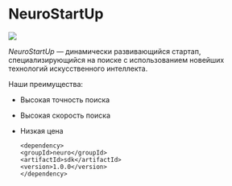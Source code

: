 # NeuroStartUp

![](logo.png)

*NeuroStartUp* — динамически развивающийся стартап, специализирующийся на поиске с использованием новейших технологий искусственного интеллекта.

Наши преимущества:
* Высокая точность поиска
* Высокая скорость поиска
* Низкая цена
  
      <dependency>
      <groupId>neuro</groupId>
      <artifactId>sdk</artifactId>
      <version>1.0.0</version>
      </dependency>